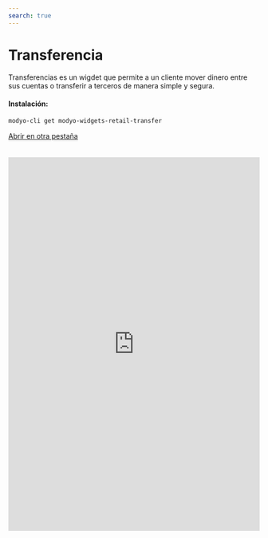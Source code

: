 ```yaml
---
search: true
---
```


# Transferencia

Transferencias es un wigdet que permite a un cliente mover dinero entre sus cuentas o transferir a terceros de manera simple y segura.

#### Instalación:

```bash
modyo-cli get modyo-widgets-retail-transfer
```

[Abrir en otra pestaña](https://widgets-es.modyo.com/personas/transferencia)

<iframe id="widgetFrame" src="https://widgets-es.modyo.com/personas/transferencia" width="100%"  frameBorder="0" style="min-height:750px;overflow:auto;margin-top:20px;"/>

Este Widget se divide en funcionalidades para dos productos similares: Transferencia a Terceros y Transferencia entre Cuentas.

### Transferencia entre Cuentas

| Funcionalidad            | Descripción                                                                                                                                          |
|:-------------------------|:-----------------------------------------------------------------------------------------------------------------------------------------------------|
| Origen de transferencia  | Selecciona la cuenta corriente o vista desde la cual saldrá el monto de dinero a mover. Además, muestra el saldo disponible que se puede transferir. |
| Destino de transferencia | Selecciona la cuenta a la cual se moverá el dinero                                                                                                   |
| Programar transferencia  | Permite seleccionar na frecuencia de tiempo entre la cual se harán transferencias de un monto de dinero predeterminado.                              |
| Últimos movimientos      | Muestra todos los movimientos nacionales e internacionales que no están facturados.                                                                  |

### Transferencia a Terceros

| Funcionalidad      | Descripción                                                                                                                                                                                                    |
|--------------------|----------------------------------------------------------------------------------------------------------------------------------------------------------------------------------------------------------------|
| Cuenta de Origen   | Entrega información sobre la cuenta de la cual se realizará la transferencia, como número de cuenta y saldo disponible. Permite agendar movimientos hacia uno de los destinatarios registrados.                |
| Cuenta de Destino  | Permite seleccionar la cuenta que recibirá la transferencia realizada por el usuario. El cliente puede seleccionar un contacto ya registrado o agregar nuevos contactos.                                       |
| Mis Contactos      | Permite seleccionar la cuenta que recibirá la transferencia, entre las cuentas ya registradas por el cliente. Entrega un buscados para encontrar de manera ágil y rápida al destinatarios de la transferencia. |
| Nuevo Contacto     | Permite ingresar la información sobre un destinatario que no esté registrado en la cuenta del cliente. Incluye nombre, banco, tipo de cuenta, número de cuenta, RUT y correo electrónico del destinatario.     |
| Monto a transferir | Permite ingresar el monto que se transferirá hacia la cuenta del destinatario seleccionado.                                                                                                                    |

<script>

  export default {
    mounted() {

      function setIframeHeightCO(id, ht) {
          var ifrm = document.getElementById(id);
          if(ifrm) {
            ifrm.style.height = ht + 4 + "px";
          }
      }
      // iframed document sends its height using postMessage
      function handleDocHeightMsg(e) {
          // check origin
          if ( e.origin === 'https://widgets-es.modyo.com' ) {
              // parse data
              var data = JSON.parse( e.data );

              console.log('data:', data)
              // check data object
              if ( data['docHeight'] ) {
                  setIframeHeightCO( 'widgetFrame', data['docHeight'] );
              } else {
                  setIframeHeightCO( 'widgetFrame', 700 );
              }
          }
      }

      // assign message handler
      if ( window.addEventListener ) {
          window.addEventListener('message', handleDocHeightMsg, false);
      }
    }
  }

</script>
